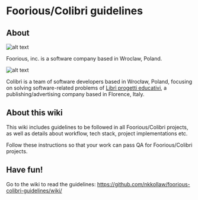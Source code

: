 # Foorious/Colibri guidelines

## About

![alt text](https://i.imgsonic.com/demo/?src=https://i.imgsonic.com/demo/?src=https://foorious.com/wp-content/uploads/2014/11/Unicorn_Portrait_Black_and_White-unicorn15.png&width=200 "Foorious")

Foorious, inc. is a software company based in Wroclaw, Poland.


![alt text](https://i.imgsonic.com/demo/?src=https://i.imgur.com/nTpUdtP.png&width=130 "Colibri")

Colibrì is a team of software developers based in Wrocław, Poland, focusing on solving software-related problems of [Librì progetti educativi](https://www.progettieducativi.it), a publishing/advertising company based in Florence, Italy.

## About this wiki

This wiki includes guidelines to be followed in all Foorious/Colibri projects, as well as details about workflow, tech stack, project implementations etc.

Follow these instructions so that your work can pass QA for Foorious/Colibri projects.

## Have fun!

Go to the wiki to read the guidelines: https://github.com/nkkollaw/foorious-colibri-guidelines/wiki/
